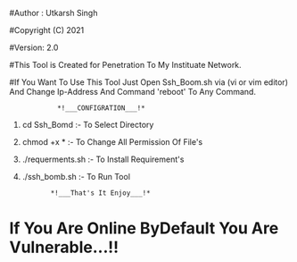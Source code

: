 #Author : Utkarsh Singh

#Copyright (C) 2021

#Version: 2.0

#This Tool is Created for Penetration To My Instituate Network.

#If You Want To Use This Tool Just Open Ssh_Boom.sh via (vi or vim editor) And Change Ip-Address And Command 'reboot' To Any Command.

    			*!___CONFIGRATION___!*

1. cd Ssh_Bomd :- To Select Directory

2. chmod +x *  :- To Change All Permission Of File's

3. ./requerments.sh :- To Install Requirement's

4. ./ssh_bomb.sh :- To Run Tool

		      *!___That's It Enjoy___!*
		      
# If You Are Online ByDefault You Are Vulnerable...!!         
